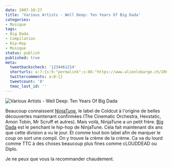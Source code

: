 ```yaml
---
date: 2007-10-27
title: 'Various Artists - Well Deep: Ten Years Of Big Dada'
categories:
- Musique
tags:
- Big Dada
- Compilation
- Hip-Hop
- Musique
status: publish
published: true
meta:
  tweetbackscheck: '1234461214'
  shorturls: a:7:{s:9:"permalink";s:86:"https://www.alienlebarge.ch/2007/10/27/various-artists-well-deep-ten-years-of-big-dada/";s:7:"tinyurl";s:25:"https://tinyurl.com/brjk9u";s:4:"isgd";s:17:"https://is.gd/ivy8";s:5:"bitly";s:18:"https://bit.ly/HGnk";s:5:"snipr";s:22:"https://snipr.com/bcwa4";s:5:"snurl";s:22:"https://snurl.com/bcwa4";s:7:"snipurl";s:24:"https://snipurl.com/bcwa4";}
  twittercomments: a:0:{}
  tweetcount: '0'
  tmac_last_id: ''
---
```

<img src="https://dlgjp9x71cipk.cloudfront.net/2007/10/bigdada.png" alt="Various Artists - Well Deep: Ten Years Of Big Dada" />

Beaucoup connaissent <a href="https://www.ninjatune.net/" title="Le site de NinjaTune">NinjaTune</a>, le label de Coldcut à l'origine de belles découvertes maintenant confirmées (The Cinematic Orchestra, Hexstatic,  Amon Tobin,  Mr Scruff et autres). Mais voilà, NinjaTune a un petit frère. <a href="https://www.bigdada.com/" title="Le site de Big Dada">Big Dada</a> est le penchant le hip-hop de NinjaTune.
Cela fait maintenant dix ans que cette division a vu le jour. Et comme tout bon label afin de marquer le coup on sort une compil. On y trouve la crème de la crème. Ca va du lourd comme TTC à des choses beaucoup plus fines comme cLOUDDEAD ou Diplo.

Je ne peux que vous la recommander chaudement.
